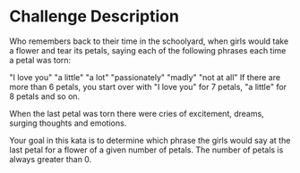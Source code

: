 # Challenge Description
Who remembers back to their time in the schoolyard, when girls would take a flower and tear its petals, saying each of the following phrases each time a petal was torn:

"I love you"
"a little"
"a lot"
"passionately"
"madly"
"not at all"
If there are more than 6 petals, you start over with "I love you" for 7 petals, "a little" for 8 petals and so on.

When the last petal was torn there were cries of excitement, dreams, surging thoughts and emotions.

Your goal in this kata is to determine which phrase the girls would say at the last petal for a flower of a given number of petals. The number of petals is always greater than 0.
